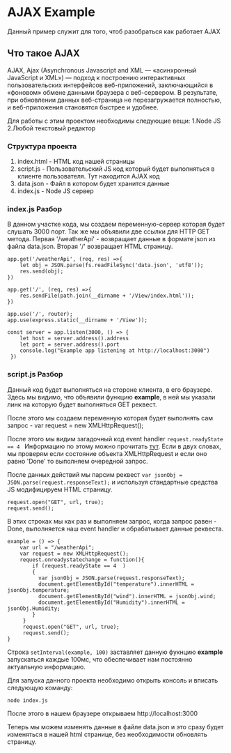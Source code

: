 # AJAX Example

Данный пример служит для того, чтоб разобраться как работает AJAX

## Что такое AJAX

AJAX, Ajax (Asynchronous Javascript and XML — «асинхронный JavaScript и XML») — подход к построению интерактивных пользовательских интерфейсов веб-приложений, заключающийся в «фоновом» обмене данными браузера с веб-сервером. В результате, при обновлении данных веб-страница не перезагружается полностью, и веб-приложения становятся быстрее и удобнее.


Для работы с этим проектом необходимы следующие вещи:
1.Node JS
2.Любой текстовый редактор

### Структура проекта

1. index.html - HTML код нашей страницы
1. script.js - Пользовательский JS код который будет выполняться в клиенте пользователя. Тут находится AJAX код
1. data.json - Файл в котором будет хранится данные
1. index.js - Node JS сервер

### index.js Разбор

В данном участке кода, мы создаем переменную-сервер которая будет слушать 3000 порт. Так же мы объявили две ссылки для HTTP GET метода. Первая '/weatherApi' - возвращает данные в формате json из файла data.json. Вторая '/' возвращает HTML страницу.

```
app.get('/weatherApi', (req, res) =>{
    let obj = JSON.parse(fs.readFileSync('data.json', 'utf8'));
    res.send(obj);
})
 
app.get('/', (req, res) =>{
    res.sendFile(path.join(__dirname + '/View/index.html'));
})

app.use('/', router);
app.use(express.static(__dirname + '/View'));

const server = app.listen(3000, () => {
    let host = server.address().address
    let port = server.address().port
    console.log("Example app listening at http://localhost:3000")
 })
```

### script.js Разбор

Данный код будет выполняться на стороне клиента, в его браузере. Здесь мы видимо, что объявили функцию **example**, в ней мы указали линк на которую будет выполняться GET реквест.

После этого мы создаем переменную которая будет выполнять сам запрос - var request = new XMLHttpRequest();

После этого мы видим загадочный код event handler ``` request.readyState == 4  ``` Информацию по этому можно прочитать [тут](https://developer.mozilla.org/en-US/docs/Web/API/XMLHttpRequest/readyState). Если в двух словах, мы проверям если состояние объекта XMLHttpRequest и если оно равно 'Done' то выполняем очередной запрос.

После данных действий мы парсим реквест ```var jsonObj = JSON.parse(request.responseText);``` и используя стандартные средства JS модифицируем HTML страницу.

```
request.open("GET", url, true);
request.send();
```
В этих строках мы как раз и выполняем запрос, когда запрос равен - Done, выполняется наш event handler и обрабатывает данные реквеста.

```
example = () => {
    var url = "/weatherApi";
    var request = new XMLHttpRequest();
    request.onreadystatechange = function(){
        if (request.readyState == 4  )
        {
          var jsonObj = JSON.parse(request.responseText);
          document.getElementById("temperature").innerHTML =  jsonObj.temperature;
          document.getElementById("wind").innerHTML = jsonObj.wind;
          document.getElementById("Humidity").innerHTML = jsonObj.Humidity;
        }
     }
     request.open("GET", url, true);
     request.send();
}
```
Строка ```setInterval(example, 100)``` заставляет данную фукнцию **example** запускаться каждые 100мс, что обеспечивает нам постоянно актуальную информацию.

Для запуска данного проекта необходимо открыть консоль и вписать следующую команду:

```
node index.js
```

После этого в нашем браузере открываем http://localhost:3000

Теперь мы можем изменять данные в файле data.json и это сразу будет изменяться в нашей html странице, без необходимости обновлять страницу.

